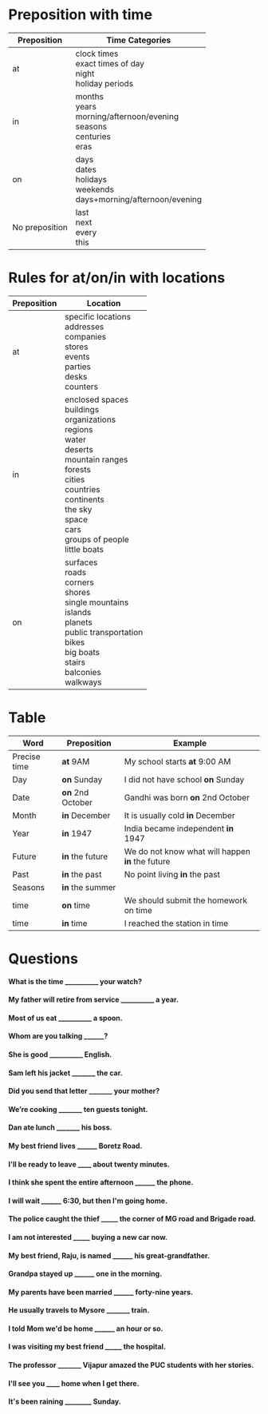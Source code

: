# Preposition with time
|Preposition|Time Categories|
|-|-|
|at|clock times <br> exact times of day<br>  night <br>  holiday periods|
|in|months<br>  years<br>  morning/afternoon/evening<br>  seasons<br>  centuries<br>  eras|
|on|days<br>  dates<br>  holidays<br>  weekends<br>  days+morning/afternoon/evening|
|No preposition|last<br> next<br> every<br> this|

# Rules for at/on/in with locations
|Preposition| Location|
|-|-|
|at| specific locations<br> addresses<br> companies<br> stores<br> events<br> parties<br> desks<br> counters
|in| enclosed spaces<br> buildings<br> organizations<br> regions<br> water<br> deserts<br> mountain ranges<br> forests<br> cities<br> countries<br> continents<br> the sky<br> space<br> cars<br> groups of people<br> little boats
|on| surfaces<br>  roads<br>  corners<br>  shores<br>  single mountains<br>  islands<br>  planets<br>  public transportation<br>  bikes<br>  big boats<br>  stairs<br>  balconies<br>  walkways

# Table
|Word|Preposition|Example|
|-|-|-|
|Precise time | __at__ 9AM         | My school starts __at__ 9:00 AM|
|Day          | __on__ Sunday      | I did not have school __on__ Sunday|
|Date         | __on__ 2nd October | Gandhi was born __on__ 2nd October|
|Month        | __in__ December    | It is usually cold __in__ December|
|Year         | __in__ 1947        | India became independent __in__ 1947|
|Future       | __in__ the future  | We do not know what will happen __in__ the future|
|Past         | __in__ the past    | No point living __in__ the past|
|Seasons      | __in__ the summer  | |
|time         | __on__ time        | We should submit the homework on time| 
|time         | __in__ time        | I reached the station in time |

# Questions
#### What is the time __________ your watch?
#### My father will retire from service __________ a year.
#### Most of us eat __________ a spoon.
#### Whom are you talking ______?
#### She is good __________ English.
#### Sam left his jacket _______ the car.
#### Did you send that letter _______ your mother?
#### We’re cooking _______ ten guests tonight.
#### Dan ate lunch _______ his boss.
#### My best friend lives ______ Boretz Road. 
#### I'll be ready to leave ____ about twenty minutes. 
#### I think she spent the entire afternoon ______ the phone. 
#### I will wait ______ 6:30, but then I'm going home. 
#### The police caught the thief _____ the corner of MG road and Brigade road. 
#### I am not interested _____ buying a new car now. 
#### My best friend, Raju, is named ______ his great-grandfather. 
#### Grandpa stayed up ______ one in the morning. 
#### My parents have been married ______ forty-nine years. 
#### He usually travels to Mysore _______ train. 
#### I told Mom we'd be home ______ an hour or so. 
#### I was visiting my best friend _____ the hospital. 
#### The professor _______ Vijapur amazed the PUC students with her stories. 
#### I'll see you ____ home when I get there. 
#### It's been raining ________ Sunday. 


